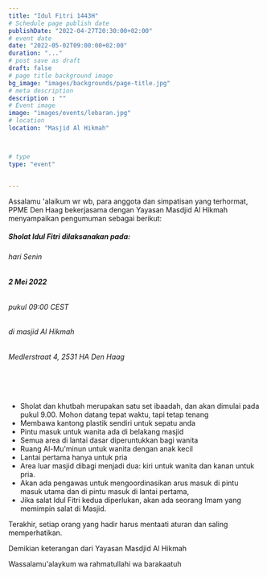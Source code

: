 ```yaml
---
title: "Idul Fitri 1443H"
# Schedule page publish date
publishDate: "2022-04-27T20:30:00+02:00"
# event date
date: "2022-05-02T09:00:00+02:00"
duration: "..."
# post save as draft
draft: false
# page title background image
bg_image: "images/backgrounds/page-title.jpg"
# meta description
description : ""
# Event image
image: "images/events/lebaran.jpg"
# location
location: "Masjid Al Hikmah"



# type
type: "event"


---
```


Assalamu 'alaikum wr wb, para anggota dan simpatisan yang terhormat,<br/>
PPME Den Haag bekerjasama dengan Yayasan Masdjid Al Hikmah menyampaikan pengumuman sebagai berikut:

##### Sholat Idul Fitri dilaksanakan pada: </br>
###### hari Senin </br>
###### <b>2 Mei 2022</b> </br>
###### pukul 09:00 CEST </br>
###### di masjid Al Hikmah </br>
###### Medlerstraat 4, 2531 HA Den Haag

<br/>
<br/>


* Sholat dan khutbah merupakan satu set ibaadah, dan akan dimulai pada pukul 9.00. Mohon datang tepat waktu, tapi tetap tenang
* Membawa kantong plastik sendiri untuk sepatu anda
* Pintu masuk untuk wanita ada di belakang masjid
* Semua area di lantai dasar diperuntukkan bagi wanita
* Ruang Al-Mu'minun untuk wanita dengan anak kecil
* Lantai pertama hanya untuk pria
* Area luar masjid dibagi menjadi dua: kiri untuk wanita dan kanan untuk pria.
* Akan ada pengawas untuk mengoordinasikan arus masuk di pintu masuk utama dan di pintu masuk di lantai pertama, 
* Jika salat Idul Fitri kedua diperlukan, akan ada seorang Imam yang memimpin salat di Masjid.

Terakhir, setiap orang yang hadir harus mentaati aturan dan saling memperhatikan.

Demikian keterangan dari Yayasan Masdjid Al Hikmah

Wassalamu'alaykum wa rahmatullahi wa barakaatuh